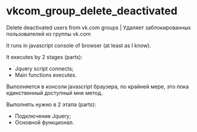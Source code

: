 vkcom_group_delete_deactivated
==============================

Delete deactivated users from vk.com groups | Удаляет заблокированных пользователей из группы vk.com

It runs in javascript console of browser (at least as I know).

It executes by 2 stages (parts): 
- Jquery script connects;
- Main functions executes.

Выполняется в консоли javascript браузера, по крайней мере, это пока единственный доступный мне метод.

Выполнять нужно в 2 этапа (parts):
- Подключение Jquery;
- Основной функционал.

